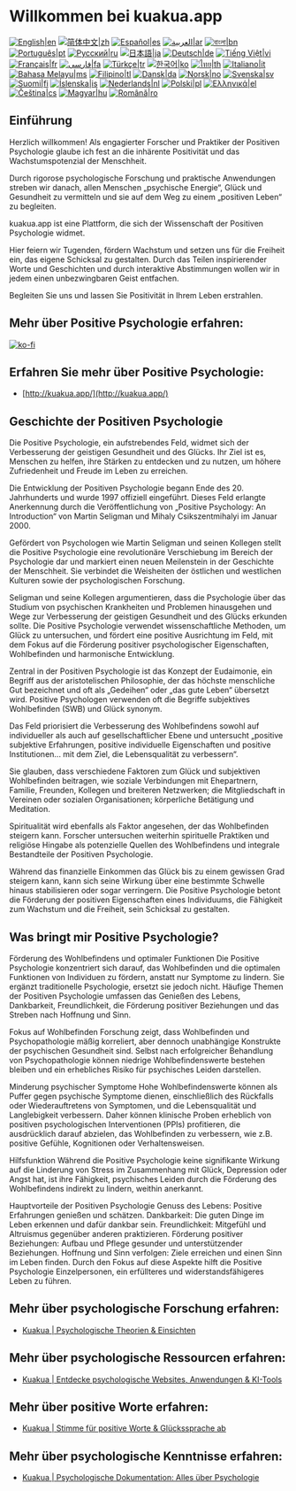 # Willkommen bei kuakua.app

[![English|en](https://img.shields.io/badge/lang-en-green.svg)](README.md)
[![简体中文|zh](https://img.shields.io/badge/lang-zh-red.svg)](README.zh.md)
[![Español|es](https://img.shields.io/badge/lang-es-yellow.svg)](README.es.md)
[![العربية|ar](https://img.shields.io/badge/lang-ar-lightgrey.svg)](README.ar.md)
[![বাংলা|bn](https://img.shields.io/badge/lang-bn-blue.svg)](README.bn.md)
[![Português|pt](https://img.shields.io/badge/lang-pt-brightgreen.svg)](README.pt.md)
[![Русский|ru](https://img.shields.io/badge/lang-ru-darkblue.svg)](README.ru.md)
[![日本語|ja](https://img.shields.io/badge/lang-ja-orange.svg)](README.ja.md)
[![Deutsch|de](https://img.shields.io/badge/lang-de-black.svg)](README.de.md)
[![Tiếng Việt|vi](https://img.shields.io/badge/lang-vi-darkgreen.svg)](README.vi.md)
[![Français|fr](https://img.shields.io/badge/lang-fr-blue.svg)](README.fr.md)
[![فارسی|fa](https://img.shields.io/badge/lang-fa-purple.svg)](README.fa.md)
[![Türkçe|tr](https://img.shields.io/badge/lang-tr-darkred.svg)](README.tr.md)
[![한국어|ko](https://img.shields.io/badge/lang-ko-cyan.svg)](README.ko.md)
[![ไทย|th](https://img.shields.io/badge/lang-th-gold.svg)](README.th.md)
[![Italiano|it](https://img.shields.io/badge/lang-it-darkorange.svg)](README.it.md)
[![Bahasa Melayu|ms](https://img.shields.io/badge/lang-ms-teal.svg)](README.ms.md)
[![Filipino|tl](https://img.shields.io/badge/lang-tl-pink.svg)](README.tl.md)
[![Dansk|da](https://img.shields.io/badge/lang-da-darkblue.svg)](README.da.md)
[![Norsk|no](https://img.shields.io/badge/lang-no-lightblue.svg)](README.no.md)
[![Svenska|sv](https://img.shields.io/badge/lang-sv-darkgreen.svg)](README.sv.md)
[![Suomi|fi](https://img.shields.io/badge/lang-fi-blue.svg)](README.fi.md)
[![Íslenska|is](https://img.shields.io/badge/lang-is-darkred.svg)](README.is.md)
[![Nederlands|nl](https://img.shields.io/badge/lang-nl-orange.svg)](README.nl.md)
[![Polski|pl](https://img.shields.io/badge/lang-pl-purple.svg)](README.pl.md)
[![Ελληνικά|el](https://img.shields.io/badge/lang-el-lightblue.svg)](README.el.md)
[![Čeština|cs](https://img.shields.io/badge/lang-cs-darkblue.svg)](README.cs.md)
[![Magyar|hu](https://img.shields.io/badge/lang-hu-red.svg)](README.hu.md)
[![Română|ro](https://img.shields.io/badge/lang-ro-green.svg)](README.ro.md)

## Einführung

Herzlich willkommen! Als engagierter Forscher und Praktiker der Positiven Psychologie glaube ich fest an die inhärente Positivität und das Wachstumspotenzial der Menschheit.

Durch rigorose psychologische Forschung und praktische Anwendungen streben wir danach, allen Menschen „psychische Energie“, Glück und Gesundheit zu vermitteln und sie auf dem Weg zu einem „positiven Leben“ zu begleiten.

kuakua.app ist eine Plattform, die sich der Wissenschaft der Positiven Psychologie widmet.

Hier feiern wir Tugenden, fördern Wachstum und setzen uns für die Freiheit ein, das eigene Schicksal zu gestalten. Durch das Teilen inspirierender Worte und Geschichten und durch interaktive Abstimmungen wollen wir in jedem einen unbezwingbaren Geist entfachen.

Begleiten Sie uns und lassen Sie Positivität in Ihrem Leben erstrahlen.

## Mehr über Positive Psychologie erfahren:

[![ko-fi](https://ko-fi.com/img/githubbutton_sm.svg)](https://ko-fi.com/X8X8XB8D5)

## Erfahren Sie mehr über Positive Psychologie:

- [http://kuakua.app/](http://kuakua.app/)

## Geschichte der Positiven Psychologie

Die Positive Psychologie, ein aufstrebendes Feld, widmet sich der Verbesserung der geistigen Gesundheit und des Glücks. Ihr Ziel ist es, Menschen zu helfen, ihre Stärken zu entdecken und zu nutzen, um höhere Zufriedenheit und Freude im Leben zu erreichen.

Die Entwicklung der Positiven Psychologie begann Ende des 20. Jahrhunderts und wurde 1997 offiziell eingeführt. Dieses Feld erlangte Anerkennung durch die Veröffentlichung von „Positive Psychology: An Introduction“ von Martin Seligman und Mihaly Csikszentmihalyi im Januar 2000.

Gefördert von Psychologen wie Martin Seligman und seinen Kollegen stellt die Positive Psychologie eine revolutionäre Verschiebung im Bereich der Psychologie dar und markiert einen neuen Meilenstein in der Geschichte der Menschheit. Sie verbindet die Weisheiten der östlichen und westlichen Kulturen sowie der psychologischen Forschung.

Seligman und seine Kollegen argumentieren, dass die Psychologie über das Studium von psychischen Krankheiten und Problemen hinausgehen und Wege zur Verbesserung der geistigen Gesundheit und des Glücks erkunden sollte. Die Positive Psychologie verwendet wissenschaftliche Methoden, um Glück zu untersuchen, und fördert eine positive Ausrichtung im Feld, mit dem Fokus auf die Förderung positiver psychologischer Eigenschaften, Wohlbefinden und harmonische Entwicklung.

Zentral in der Positiven Psychologie ist das Konzept der Eudaimonie, ein Begriff aus der aristotelischen Philosophie, der das höchste menschliche Gut bezeichnet und oft als „Gedeihen“ oder „das gute Leben“ übersetzt wird. Positive Psychologen verwenden oft die Begriffe subjektives Wohlbefinden (SWB) und Glück synonym.

Das Feld priorisiert die Verbesserung des Wohlbefindens sowohl auf individueller als auch auf gesellschaftlicher Ebene und untersucht „positive subjektive Erfahrungen, positive individuelle Eigenschaften und positive Institutionen... mit dem Ziel, die Lebensqualität zu verbessern“.

Sie glauben, dass verschiedene Faktoren zum Glück und subjektiven Wohlbefinden beitragen, wie soziale Verbindungen mit Ehepartnern, Familie, Freunden, Kollegen und breiteren Netzwerken; die Mitgliedschaft in Vereinen oder sozialen Organisationen; körperliche Betätigung und Meditation.

Spiritualität wird ebenfalls als Faktor angesehen, der das Wohlbefinden steigern kann. Forscher untersuchen weiterhin spirituelle Praktiken und religiöse Hingabe als potenzielle Quellen des Wohlbefindens und integrale Bestandteile der Positiven Psychologie.

Während das finanzielle Einkommen das Glück bis zu einem gewissen Grad steigern kann, kann sich seine Wirkung über eine bestimmte Schwelle hinaus stabilisieren oder sogar verringern. Die Positive Psychologie betont die Förderung der positiven Eigenschaften eines Individuums, die Fähigkeit zum Wachstum und die Freiheit, sein Schicksal zu gestalten.

## Was bringt mir Positive Psychologie?

Förderung des Wohlbefindens und optimaler Funktionen Die Positive Psychologie konzentriert sich darauf, das Wohlbefinden und die optimalen Funktionen von Individuen zu fördern, anstatt nur Symptome zu lindern. Sie ergänzt traditionelle Psychologie, ersetzt sie jedoch nicht. Häufige Themen der Positiven Psychologie umfassen das Genießen des Lebens, Dankbarkeit, Freundlichkeit, die Förderung positiver Beziehungen und das Streben nach Hoffnung und Sinn.

Fokus auf Wohlbefinden Forschung zeigt, dass Wohlbefinden und Psychopathologie mäßig korreliert, aber dennoch unabhängige Konstrukte der psychischen Gesundheit sind. Selbst nach erfolgreicher Behandlung von Psychopathologie können niedrige Wohlbefindenswerte bestehen bleiben und ein erhebliches Risiko für psychisches Leiden darstellen.

Minderung psychischer Symptome Hohe Wohlbefindenswerte können als Puffer gegen psychische Symptome dienen, einschließlich des Rückfalls oder Wiederauftretens von Symptomen, und die Lebensqualität und Langlebigkeit verbessern. Daher können klinische Proben erheblich von positiven psychologischen Interventionen (PPIs) profitieren, die ausdrücklich darauf abzielen, das Wohlbefinden zu verbessern, wie z.B. positive Gefühle, Kognitionen oder Verhaltensweisen.

Hilfsfunktion Während die Positive Psychologie keine signifikante Wirkung auf die Linderung von Stress im Zusammenhang mit Glück, Depression oder Angst hat, ist ihre Fähigkeit, psychisches Leiden durch die Förderung des Wohlbefindens indirekt zu lindern, weithin anerkannt.

Hauptvorteile der Positiven Psychologie Genuss des Lebens: Positive Erfahrungen genießen und schätzen. Dankbarkeit: Die guten Dinge im Leben erkennen und dafür dankbar sein. Freundlichkeit: Mitgefühl und Altruismus gegenüber anderen praktizieren. Förderung positiver Beziehungen: Aufbau und Pflege gesunder und unterstützender Beziehungen. Hoffnung und Sinn verfolgen: Ziele erreichen und einen Sinn im Leben finden. Durch den Fokus auf diese Aspekte hilft die Positive Psychologie Einzelpersonen, ein erfüllteres und widerstandsfähigeres Leben zu führen.

## Mehr über psychologische Forschung erfahren:

- [Kuakua | Psychologische Theorien & Einsichten](http://kuakua.app/theories-insights)

## Mehr über psychologische Ressourcen erfahren:

- [Kuakua | Entdecke psychologische Websites, Anwendungen & KI-Tools](http://kuakua.app/explore)

## Mehr über positive Worte erfahren:

- [Kuakua | Stimme für positive Worte & Glückssprache ab](http://kuakua.app/vote)

## Mehr über psychologische Kenntnisse erfahren:

- [Kuakua | Psychologische Dokumentation: Alles über Psychologie](http://kuakua.app/docs)
